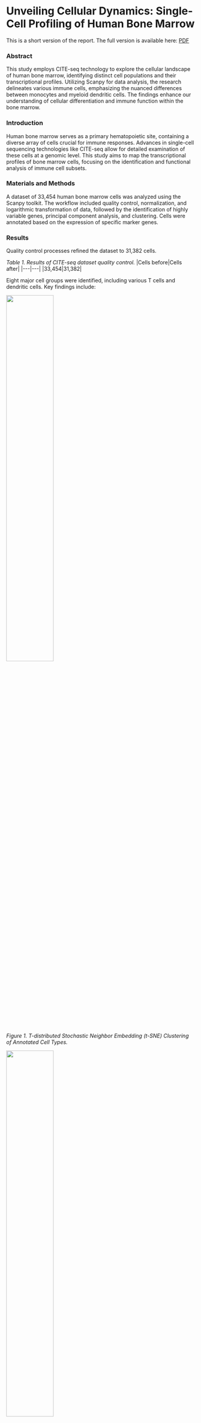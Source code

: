# Unveiling Cellular Dynamics: Single-Cell Profiling of Human Bone Marrow 

This is a short version of the report. The full version is available here: [PDF](https://github.com/iliapopov17/BI-Workshop-miniProjects/blob/main/Project%209/BI_Project_9_Popov.pdf)

### Abstract
This study employs CITE-seq technology to explore the cellular landscape of human bone marrow, identifying distinct cell populations and their transcriptional profiles. Utilizing Scanpy for data analysis, the research delineates various immune cells, emphasizing the nuanced differences between monocytes and myeloid dendritic cells. The findings enhance our understanding of cellular differentiation and immune function within the bone marrow.

### Introduction
Human bone marrow serves as a primary hematopoietic site, containing a diverse array of cells crucial for immune responses. Advances in single-cell sequencing technologies like CITE-seq allow for detailed examination of these cells at a genomic level. This study aims to map the transcriptional profiles of bone marrow cells, focusing on the identification and functional analysis of immune cell subsets.

### Materials and Methods
A dataset of 33,454 human bone marrow cells was analyzed using the Scanpy toolkit. The workflow included quality control, normalization, and logarithmic transformation of data, followed by the identification of highly variable genes, principal component analysis, and clustering. Cells were annotated based on the expression of specific marker genes.

### Results
Quality control processes refined the dataset to 31,382 cells.

_Table 1. Results of CITE-seq dataset quality control._
|Cells before|Cells after|
|---|---|
|33,454|31,382|

Eight major cell groups were identified, including various T cells and dendritic cells. Key findings include:

<div style='justify-content: center'>
<img src="https://github.com/iliapopov17/BI-Workshop-miniProjects/blob/main/Project%209/imgs/tSNE.png" align='center', width="50%">
</div>

_Figure 1. T-distributed Stochastic Neighbor Embedding (t-SNE) Clustering of Annotated Cell Types._

<div style='justify-content: center'>
<img src="https://github.com/iliapopov17/BI-Workshop-miniProjects/blob/main/Project%209/imgs/marker_genes_dot_plot.png" align='center', width="50%">
</div>

_Figure 2. Dot Plot Visualization of Marker Gene Expression Across Cell Types._

<div style='justify-content: center'>
<img src="https://github.com/iliapopov17/BI-Workshop-miniProjects/blob/main/Project%209/imgs/marker_genes_violin_plot.png" align='center', width="50%">
</div>

_Figure 3. Violin Plot Distribution of Marker Gene Expression Across Cell Types._

- Distinct expression patterns of FCN1, VCAN, AIF1, SPI1, and CD68 helped differentiate monocytes from myeloid dendritic cells.
- CD4+ transitional memory T cells showed underexpression of genes, annotated with RORA and CCR7.

### Discussion
The study highlighted the complexity of cellular identities in the bone marrow, particularly between monocytes and myeloid dendritic cells. Despite their common origin, these cells exhibit divergent roles due to distinct transcriptional profiles. The results underscore the potential of single-cell technologies to unravel the intricate biology of bone marrow and its implications for understanding hematological diseases and developing therapeutic strategies.

### Data Availability

In this repository you can find:

- `BI_Project_8_Popov.pdf`  - report on the project in thesis format
- `Lab journal.ipynb` - laboratory journal with commands to reproduce pipeline
- Dataset for this work is available at my [Google Drive](https://drive.google.com/drive/folders/12BzKtr0yRJ-nNJiplJyBLH3Rh1ohfmKd?usp=sharing)
- I used the pipeline from the Scanpy tutorial
- I know about existence of the "Single-cell best practices book". The problem is that right now it is impossible to be used. It requires using both `Pyhon` and `R` at the same time. Yet the newest version of `rpy2` is broken. Version 3.5.1 is not compatible with `anndata2ri`. Closed loop. I wish to learn more from the "Single-cell best practices book" in a bright future.
